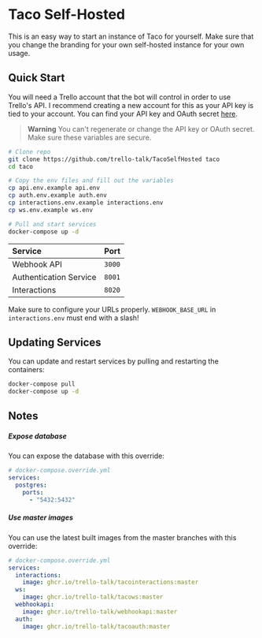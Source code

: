 # Taco Self-Hosted
This is an easy way to start an instance of Taco for yourself. Make sure that you change the branding for your own self-hosted instance for your own usage.

## Quick Start
You will need a Trello account that the bot will control in order to use Trello's API. I recommend creating a new account for this as your API key is tied to your account. You can find your API key and OAuth secret [here](https://trello.com/app-key).
> **Warning** You can't regenerate or change the API key or OAuth secret. Make sure these variables are secure.

```sh
# Clone repo
git clone https://github.com/trello-talk/TacoSelfHosted taco
cd taco

# Copy the env files and fill out the variables
cp api.env.example api.env
cp auth.env.example auth.env
cp interactions.env.example interactions.env
cp ws.env.example ws.env

# Pull and start services
docker-compose up -d
```

| Service                | Port   |
|:-----------------------|:------:|
| Webhook API            | `3000` |
| Authentication Service | `8001` |
| Interactions           | `8020` |

Make sure to configure your URLs properly. `WEBHOOK_BASE_URL` in `interactions.env` must end with a slash!

## Updating Services
You can update and restart services by pulling and restarting the containers:
```sh
docker-compose pull
docker-compose up -d
```

## Notes

##### Expose database
You can expose the database with this override:
```yml
# docker-compose.override.yml
services:
  postgres:
    ports:
      - "5432:5432"
```

##### Use master images
You can use the latest built images from the master branches with this override:
```yml
# docker-compose.override.yml
services:
  interactions:
    image: ghcr.io/trello-talk/tacointeractions:master
  ws:
    image: ghcr.io/trello-talk/tacows:master
  webhookapi:
    image: ghcr.io/trello-talk/webhookapi:master
  auth:
    image: ghcr.io/trello-talk/tacoauth:master
```